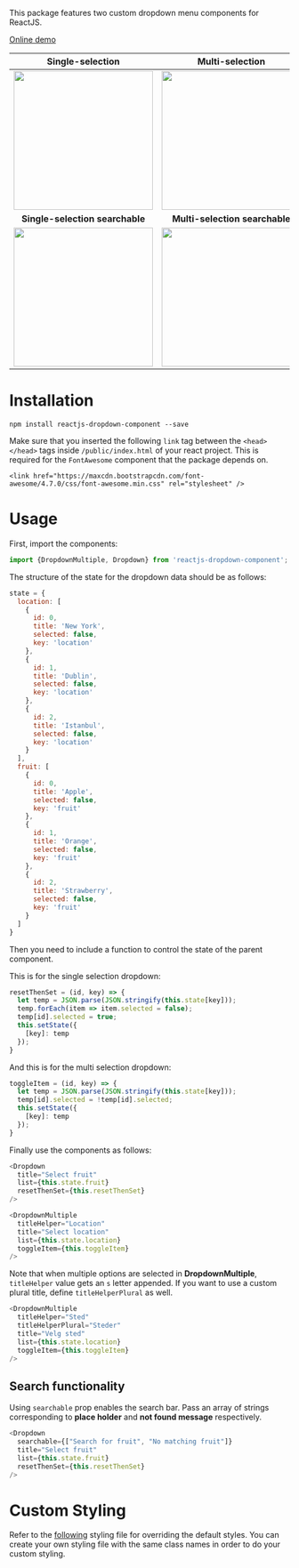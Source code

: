 This package features two custom dropdown menu components for ReactJS.

[Online demo](https://dbilgili.github.io/Custom-ReactJS-Dropdown-Components/index.html)

__Single-selection__       |  __Multi-selection__
:-------------------------:|:-------------------------:
<img src="https://user-images.githubusercontent.com/22943912/80020903-121f4e80-84da-11ea-847d-fca74bf64658.gif" width="250px"> |  <img src="https://user-images.githubusercontent.com/22943912/80020916-13507b80-84da-11ea-8dae-144dcc43df36.gif" width="250px">
__Single-selection searchable__       |  __Multi-selection searchable__
<img src="https://user-images.githubusercontent.com/22943912/80020914-13507b80-84da-11ea-8cce-0f9c515cdb71.gif" width="250px">  |  <img src="https://user-images.githubusercontent.com/22943912/80020910-12b7e500-84da-11ea-9f5f-0632c4db4126.gif" width="250px">

# Installation

    npm install reactjs-dropdown-component --save

Make sure that you inserted the following `link` tag between the `<head></head>` tags inside `/public/index.html` of your react project. This is required for the `FontAwesome` component that the package depends on.

    <link href="https://maxcdn.bootstrapcdn.com/font-awesome/4.7.0/css/font-awesome.min.css" rel="stylesheet" />

# Usage

First, import the components:

```javascript
import {DropdownMultiple, Dropdown} from 'reactjs-dropdown-component';
```

The structure of the state for the dropdown data should be as follows:

```javascript
state = {
  location: [
    {
      id: 0,
      title: 'New York',
      selected: false,
      key: 'location'
    },
    {
      id: 1,
      title: 'Dublin',
      selected: false,
      key: 'location'
    },
    {
      id: 2,
      title: 'Istanbul',
      selected: false,
      key: 'location'
    }
  ],
  fruit: [
    {
      id: 0,
      title: 'Apple',
      selected: false,
      key: 'fruit'
    },
    {
      id: 1,
      title: 'Orange',
      selected: false,
      key: 'fruit'
    },
    {
      id: 2,
      title: 'Strawberry',
      selected: false,
      key: 'fruit'
    }
  ]
}
```

Then you need to include a function to control the state of the parent component.


This is for the single selection dropdown:
```javascript
resetThenSet = (id, key) => {
  let temp = JSON.parse(JSON.stringify(this.state[key]));
  temp.forEach(item => item.selected = false);
  temp[id].selected = true;
  this.setState({
    [key]: temp
  });
}
```
And this is for the multi selection dropdown:
```javascript
toggleItem = (id, key) => {
  let temp = JSON.parse(JSON.stringify(this.state[key]));
  temp[id].selected = !temp[id].selected;
  this.setState({
    [key]: temp
  });
}
```

Finally use the components as follows:

```javascript
<Dropdown
  title="Select fruit"
  list={this.state.fruit}
  resetThenSet={this.resetThenSet}
/>

<DropdownMultiple
  titleHelper="Location"
  title="Select location"
  list={this.state.location}
  toggleItem={this.toggleItem}
/>
```

Note that when multiple options are selected in __DropdownMultiple__, `titleHelper` value gets an `s` letter appended. If you want to use a custom plural title, define `titleHelperPlural` as well.

```javascript
<DropdownMultiple
  titleHelper="Sted"
  titleHelperPlural="Steder"
  title="Velg sted"
  list={this.state.location}
  toggleItem={this.toggleItem}
/>
```

## Search functionality

Using `searchable` prop enables the search bar.
Pass an array of strings corresponding to __place holder__ and __not found message__ respectively.

```javascript
<Dropdown
  searchable={["Search for fruit", "No matching fruit"]}
  title="Select fruit"
  list={this.state.fruit}
  resetThenSet={this.resetThenSet}
/>
```


# Custom Styling

Refer to the [following](https://github.com/dbilgili/Custom-ReactJS-Dropdown-Components/blob/master/src/styles/dropdown.sass) styling file for overriding the default styles. You can create your own styling file with the same class names in order to do your custom styling.
